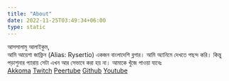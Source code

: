```yaml
---
title: "About"
date: 2022-11-25T03:49:34+06:00
type: static
---
```

আসসালামু আলাইকুম,  
আমি আয়েশা জাফ্রিন (Alias: Rysertio) একজন বাংলাদেশি ব্লগার। আমি অ্যানিমে দেখতে পছন্দ করি। কিন্তু পড়াশুনার প্যারায় সেটা এখন আর সেভাবে করা হয় না। আমাকে খুঁজে পাওয়া যাবেঃ  
[Akkoma](akko.disqordia.space/rysertio)
[Twitch](twitch.tv/rysertio)
[Peertube](https://watch.vtopia.live/rysertio)
[Github](github.com/rysertio)
[Youtube](youtube.com/@rysertio2043)
